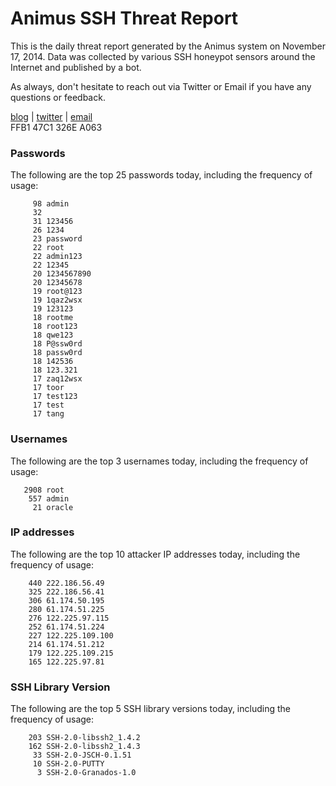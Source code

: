 # Animus SSH Threat Report

This is the daily threat report generated by the Animus system on November 17, 2014. Data was collected by various SSH honeypot sensors around the Internet and published by a bot.  

As always, don't hesitate to reach out via Twitter or Email if you have any questions or feedback.  

[blog](http://morris.guru) | [twitter](https://twitter.com/andrew___morris) | [email](mailto:andrew@morris.guru)  
FFB1 47C1 326E A063  
### Passwords
The following are the top 25 passwords today, including the frequency of usage:
```
     98 admin
     32 
     31 123456
     26 1234
     23 password
     22 root
     22 admin123
     22 12345
     20 1234567890
     20 12345678
     19 root@123
     19 1qaz2wsx
     19 123123
     18 rootme
     18 root123
     18 qwe123
     18 P@ssw0rd
     18 passw0rd
     18 142536
     18 123.321
     17 zaq12wsx
     17 toor
     17 test123
     17 test
     17 tang
```

### Usernames
The following are the top 3 usernames today, including the frequency of usage:
```
   2908 root
    557 admin
     21 oracle
```

### IP addresses
The following are the top 10 attacker IP addresses today, including the frequency of usage:
```
    440 222.186.56.49
    325 222.186.56.41
    306 61.174.50.195
    280 61.174.51.225
    276 122.225.97.115
    252 61.174.51.224
    227 122.225.109.100
    214 61.174.51.212
    179 122.225.109.215
    165 122.225.97.81
```

### SSH Library Version
The following are the top 5 SSH library versions today, including the frequency of usage:
```
    203 SSH-2.0-libssh2_1.4.2
    162 SSH-2.0-libssh2_1.4.3
     33 SSH-2.0-JSCH-0.1.51
     10 SSH-2.0-PUTTY
      3 SSH-2.0-Granados-1.0
```

